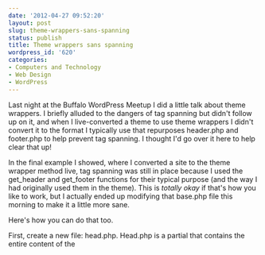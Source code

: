 ```yaml
---
date: '2012-04-27 09:52:20'
layout: post
slug: theme-wrappers-sans-spanning
status: publish
title: Theme wrappers sans spanning
wordpress_id: '620'
categories:
- Computers and Technology
- Web Design
- WordPress
---
```


Last night at the Buffalo WordPress Meetup I did a little talk about theme wrappers. I briefly alluded to the dangers of tag spanning but didn't follow up on it, and when I live-converted a theme to use theme wrappers I didn't convert it to the format I typically use that repurposes header.php and footer.php to help prevent tag spanning. I thought I'd go over it here to help clear that up!

In the final example I showed, where I converted a site to the theme wrapper method live, tag spanning was still in place because I used the get_header and get_footer functions for their typical purpose (and the way I had originally used them in the theme). This is _totally okay_ if that's how you like to work, but I actually ended up modifying that base.php file this morning to make it a little more sane.

Here's how you can do that too.

First, create a new file: head.php. Head.php is a partial that contains the entire content of the